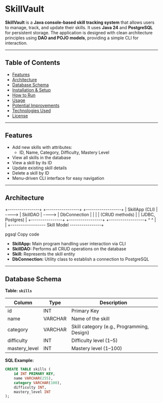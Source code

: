 # SkillVault

**SkillVault** is a **Java console-based skill tracking system** that allows users to manage, track, and update their skills. It uses **Java 24** and **PostgreSQL** for persistent storage. The application is designed with clean architecture principles using **DAO and POJO models**, providing a simple CLI for interaction.

---

## **Table of Contents**

- [Features](#features)  
- [Architecture](#architecture)  
- [Database Schema](#database-schema)  
- [Installation & Setup](#installation--setup)  
- [How to Run](#how-to-run)  
- [Usage](#usage)  
- [Potential Improvements](#potential-improvements)  
- [Technologies Used](#technologies-used)  
- [License](#license)  

---

## **Features**

- Add new skills with attributes:
  - ID, Name, Category, Difficulty, Mastery Level
- View all skills in the database
- View a skill by its ID
- Update existing skill details
- Delete a skill by ID
- Menu-driven CLI interface for easy navigation

---

## **Architecture**

+----------------+       +-----------------+       +------------------+
| SkillApp (CLI) | ----> |   SkillDAO      | ----> | DbConnection     |
|                |       | (CRUD methods)  |       | (JDBC, Postgres) |
+----------------+       +-----------------+       +------------------+
        ^                                               ^
        |                                               |
        +------------------ Skill Model ----------------+


pgsql
Copy code

- **SkillApp:** Main program handling user interaction via CLI  
- **SkillDAO:** Performs all CRUD operations on the database  
- **Skill:** Represents the skill entity  
- **DbConnection:** Utility class to establish a connection to PostgreSQL  

---

## **Database Schema**

**Table: `skills`**

| Column        | Type     | Description                      |
|---------------|---------|----------------------------------|
| id            | INT     | Primary Key                      |
| name          | VARCHAR | Name of the skill                |
| category      | VARCHAR | Skill category (e.g., Programming, Design) |
| difficulty    | INT     | Difficulty level (1–5)           |
| mastery_level | INT     | Mastery level (1–100)            |

**SQL Example:**

```sql
CREATE TABLE skills (
    id INT PRIMARY KEY,
    name VARCHAR(255),
    category VARCHAR(100),
    difficulty INT,
    mastery_level INT
);
